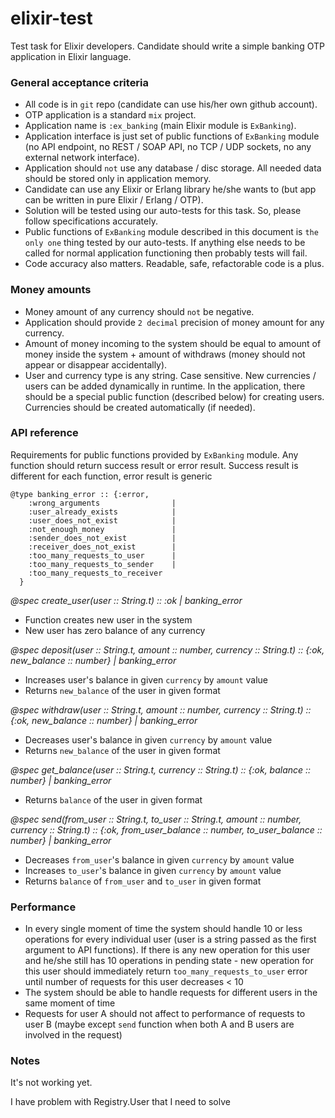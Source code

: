 # elixir-test

Test task for Elixir developers. Candidate should write a simple banking OTP application in Elixir language.

### General acceptance criteria

- All code is in `git` repo (candidate can use his/her own github account).
- OTP application is a standard `mix` project.
- Application name is `:ex_banking` (main Elixir module is `ExBanking`).
- Application interface is just set of public functions of `ExBanking` module (no API endpoint, no REST / SOAP API, no TCP / UDP sockets, no any external network interface).
- Application should `not` use any database / disc storage. All needed data should be stored only in application memory.
- Candidate can use any Elixir or Erlang library he/she wants to (but app can be written in pure Elixir / Erlang / OTP).
- Solution will be tested using our auto-tests for this task. So, please follow specifications accurately.
- Public functions of `ExBanking` module described in this document is `the only one` thing tested by our auto-tests. If anything else needs to be called for normal application functioning then probably tests will fail.
- Code accuracy also matters. Readable, safe, refactorable code is a plus.

### Money amounts

- Money amount of any currency should `not` be negative.
- Application should provide `2 decimal` precision of money amount for any currency.
- Amount of money incoming to the system should be equal to amount of money inside the system + amount of withdraws (money should not appear or disappear accidentally).
- User and currency type is any string. Case sensitive. New currencies / users can be added dynamically in runtime. In the application, there should be a special public function (described below) for creating users. Currencies should be created automatically (if needed).

### API reference

Requirements for public functions provided by `ExBanking` module. Any function should return success result or error result. Success result is different for each function, error result is generic

```
@type banking_error :: {:error,
    :wrong_arguments                |
    :user_already_exists            |
    :user_does_not_exist            |
    :not_enough_money               |
    :sender_does_not_exist          |
    :receiver_does_not_exist        |
    :too_many_requests_to_user      |
    :too_many_requests_to_sender    |
    :too_many_requests_to_receiver
  }
```

*@spec create_user(user :: String.t) :: :ok \| banking_error*

- Function creates new user in the system
- New user has zero balance of any currency

*@spec deposit(user :: String.t, amount :: number, currency :: String.t) :: {:ok, new_balance :: number} \| banking_error*

- Increases user's balance in given `currency` by `amount` value
- Returns `new_balance` of the user in given format

*@spec withdraw(user :: String.t, amount :: number, currency :: String.t) :: {:ok, new_balance :: number} \| banking_error*

- Decreases user's balance in given `currency` by `amount` value
- Returns `new_balance` of the user in given format

*@spec get_balance(user :: String.t, currency :: String.t) :: {:ok, balance :: number} \| banking_error*

- Returns `balance` of the user in given format

*@spec send(from_user :: String.t, to_user :: String.t, amount :: number, currency :: String.t) :: {:ok, from_user_balance :: number, to_user_balance :: number} \| banking_error*

- Decreases `from_user`'s balance in given `currency` by `amount` value
- Increases `to_user`'s balance in given `currency` by `amount` value
- Returns `balance` of `from_user` and `to_user` in given format

### Performance

- In every single moment of time the system should handle 10 or less operations for every individual user (user is a string passed as the first argument to API functions). If there is any new operation for this user and he/she still has 10 operations in pending state - new operation for this user should immediately return `too_many_requests_to_user` error until number of requests for this user decreases < 10
- The system should be able to handle requests for different users in the same moment of time
- Requests for user A should not affect to performance of requests to user B (maybe except `send` function when both A and B users are involved in the request)

### Notes

It's not working yet.

I have problem with Registry.User that I need to solve